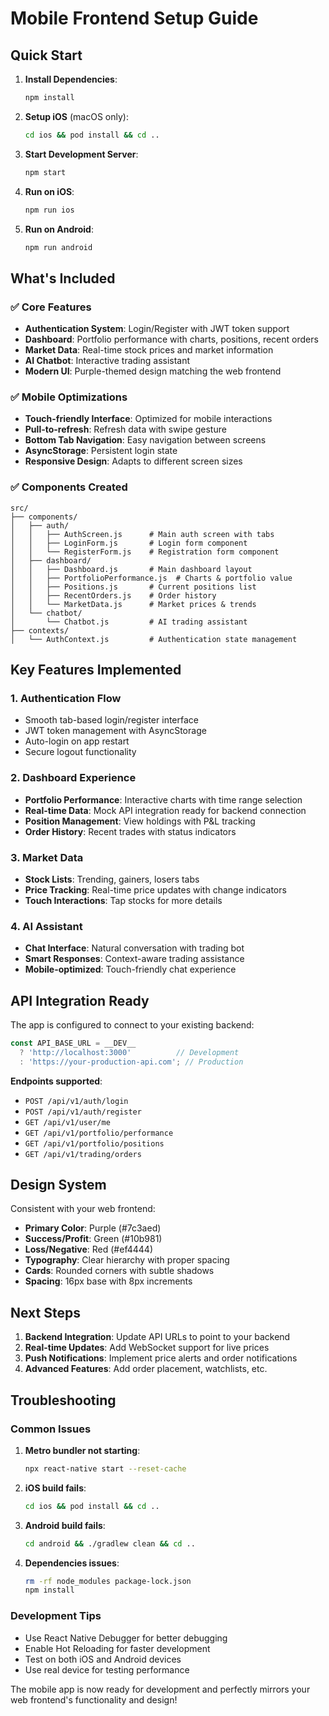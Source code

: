 # Mobile Frontend Setup Guide

## Quick Start

1. **Install Dependencies**:
   ```bash
   npm install
   ```

2. **Setup iOS** (macOS only):
   ```bash
   cd ios && pod install && cd ..
   ```

3. **Start Development Server**:
   ```bash
   npm start
   ```

4. **Run on iOS**:
   ```bash
   npm run ios
   ```

5. **Run on Android**:
   ```bash
   npm run android
   ```

## What's Included

### ✅ Core Features
- **Authentication System**: Login/Register with JWT token support
- **Dashboard**: Portfolio performance with charts, positions, recent orders
- **Market Data**: Real-time stock prices and market information
- **AI Chatbot**: Interactive trading assistant
- **Modern UI**: Purple-themed design matching the web frontend

### ✅ Mobile Optimizations
- **Touch-friendly Interface**: Optimized for mobile interactions
- **Pull-to-refresh**: Refresh data with swipe gesture
- **Bottom Tab Navigation**: Easy navigation between screens
- **AsyncStorage**: Persistent login state
- **Responsive Design**: Adapts to different screen sizes

### ✅ Components Created
```
src/
├── components/
│   ├── auth/
│   │   ├── AuthScreen.js      # Main auth screen with tabs
│   │   ├── LoginForm.js       # Login form component
│   │   └── RegisterForm.js    # Registration form component
│   ├── dashboard/
│   │   ├── Dashboard.js       # Main dashboard layout
│   │   ├── PortfolioPerformance.js  # Charts & portfolio value
│   │   ├── Positions.js       # Current positions list
│   │   ├── RecentOrders.js    # Order history
│   │   └── MarketData.js      # Market prices & trends
│   └── chatbot/
│       └── Chatbot.js         # AI trading assistant
├── contexts/
│   └── AuthContext.js         # Authentication state management
```

## Key Features Implemented

### 1. Authentication Flow
- Smooth tab-based login/register interface
- JWT token management with AsyncStorage
- Auto-login on app restart
- Secure logout functionality

### 2. Dashboard Experience
- **Portfolio Performance**: Interactive charts with time range selection
- **Real-time Data**: Mock API integration ready for backend connection
- **Position Management**: View holdings with P&L tracking
- **Order History**: Recent trades with status indicators

### 3. Market Data
- **Stock Lists**: Trending, gainers, losers tabs
- **Price Tracking**: Real-time price updates with change indicators
- **Touch Interactions**: Tap stocks for more details

### 4. AI Assistant
- **Chat Interface**: Natural conversation with trading bot
- **Smart Responses**: Context-aware trading assistance
- **Mobile-optimized**: Touch-friendly chat experience

## API Integration Ready

The app is configured to connect to your existing backend:

```javascript
const API_BASE_URL = __DEV__ 
  ? 'http://localhost:3000'          // Development
  : 'https://your-production-api.com'; // Production
```

**Endpoints supported**:
- `POST /api/v1/auth/login`
- `POST /api/v1/auth/register` 
- `GET /api/v1/user/me`
- `GET /api/v1/portfolio/performance`
- `GET /api/v1/portfolio/positions`
- `GET /api/v1/trading/orders`

## Design System

Consistent with your web frontend:
- **Primary Color**: Purple (#7c3aed)
- **Success/Profit**: Green (#10b981)
- **Loss/Negative**: Red (#ef4444)
- **Typography**: Clear hierarchy with proper spacing
- **Cards**: Rounded corners with subtle shadows
- **Spacing**: 16px base with 8px increments

## Next Steps

1. **Backend Integration**: Update API URLs to point to your backend
2. **Real-time Updates**: Add WebSocket support for live prices
3. **Push Notifications**: Implement price alerts and order notifications
4. **Advanced Features**: Add order placement, watchlists, etc.

## Troubleshooting

### Common Issues

1. **Metro bundler not starting**:
   ```bash
   npx react-native start --reset-cache
   ```

2. **iOS build fails**:
   ```bash
   cd ios && pod install && cd ..
   ```

3. **Android build fails**:
   ```bash
   cd android && ./gradlew clean && cd ..
   ```

4. **Dependencies issues**:
   ```bash
   rm -rf node_modules package-lock.json
   npm install
   ```

### Development Tips

- Use React Native Debugger for better debugging
- Enable Hot Reloading for faster development
- Test on both iOS and Android devices
- Use real device for testing performance

The mobile app is now ready for development and perfectly mirrors your web frontend's functionality and design! 